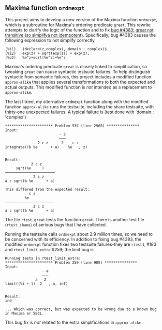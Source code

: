 ## Maxima function `ordmexpt`

This project aims to develop a new version of the Maxima function `ordmexpt`, 
which is a subroutine for Maxima's ordering predicate `great`. This 
rewrite attempts to clarify the logic of the function and to fix [bug #4383: 
great not transitive (so simplifya not idempotent)](https://sourceforge.net/p/maxima/bugs/4383/). Specifically, bug #4383 causes the following expression to not simplify correctly
~~~
(%i1)	(declare(z,complex), domain : complex)$
(%i2)	exp(z) + sqrt(exp(z)) + exp(z);
(%o2)	%e^z+sqrt(%e^z)+%e^z
~~~
Maxima's ordering predicate `great` is closely linked to simplification, 
so tweaking `great` can cause syntactic testsuite failures. To help 
distinguish syntactic from semantic failures, this project includes a 
modified function `approx-alike` that applies several transformations 
to both the expected and actual outputs. This modified function is *not* 
intended as a replacement to `approx-alike`. 

The last I tried, my alternative `ordmexpt` function along with the modified function `approx-alike` runs the testsuite, including the share testsuite, with thirty-one unexpected failures. A typical failure is (test done with 'domain : 'complex')
~~~
********************** Problem 537 (line 2960) ***************
Input:
                         - 3
                         ───
               2 c z      2    c z
integrate((b %e      + a)    %e   , z)


Result:
            2 c z
     sqrt(%e     )
───────────────────────
             2 c z
a c sqrt(b %e      + a)

This differed from the expected result:
           c z
         %e
───────────────────────
             2 c z
a c sqrt(b %e      + a)

~~~
The file `rtest_great` tests the function `great`. There is another test file (`rtest_shame`) of serious bugs that I have collected.

Running the testsuite calls `ordmexpt` about 2.9 million times, so we need to be
concerned with its efficiency. In addition to fixing bug #4383, the modified `ordmexpt` function fixes two testsuite failures-they are `rtest1`, #183 and `rtest_limit_extra` #259; the limit bug is  
~~~
Running tests in rtest_limit_extra:
********************** Problem 259 (line 909) ***************
Input:
                 - a
                 ───
              a   2
limit((%i + 1)  2   , a, inf)


Result:
ind

... Which was correct, but was expected to be wrong due to a known bug in Maxima or SBCL.
~~~
This bug fix is *not* related to the extra simplifications in `approx-alike`.



